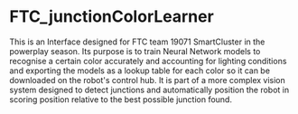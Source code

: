 # FTC_junctionColorLearner
This is an Interface designed for FTC team 19071 SmartCluster in the powerplay season.
Its purpose is to train Neural Network models to recognise a certain color accurately and accounting for lighting conditions and exporting the models as a lookup table for each color so it can be downloaded on the robot's control hub.
It is part of a more complex vision system designed to detect junctions and automatically position the robot in scoring position relative to the best possible junction found.
